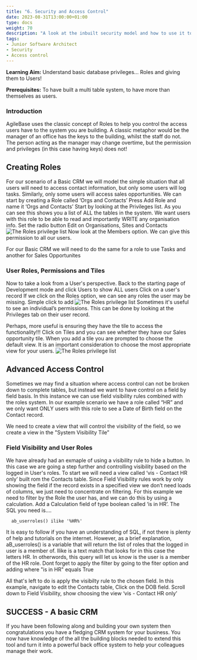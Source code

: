 ```yaml
---
title: "6. Security and Access Control"
date: 2023-08-31T13:00:00+01:00
type: docs
weight: 70
description: "A look at the inbuilt security model and how to use it to control access"
tags:
- Junior Software Architect
- Security
- Access control
---
```

**Learning Aim:**   Understand basic database privileges... Roles and giving them to Users!

**Prerequisites:** To have built a multi table system, to have more than themselves as users.

### Introduction
AgileBase uses the classic concept of Roles to help you control the access users have to the system you are building.
A classic metaphor would be the manager of an office has the keys to the building, whilst the staff do not. The person acting as the manager may change overtime, but the permission and privileges (in this case having keys) does not!


## Creating Roles
For our scenario of a Basic CRM we will model the simple situation that all users will need to access contact information, but only some users will log tasks. Similarly, only some users will access sales opportunities.
We can start by creating a Role called ‘Orgs and Contacts’
Press Add Role and name it ‘Orgs and Contacts’
Start by looking at the Privileges list. As you can see this shows you a list of ALL the tables in the system. We want users with this role to be able to read and importantly WRITE any organisation info.
Set the radio button Edit on Organisations, Sites and Contacts 
![The Roles privilege list](/roles-privileges.png)
Now look at the Members option. We can give this permission to all our users.

For our Basic CRM we will need to do the same for a role to use Tasks and another for Sales Opportunites

### User Roles, Permissions and Tiles
Now to take a look from a User's perspective.
Back to the starting page of Development mode and click Users to show ALL users
Click on a user's record
If we click on the Roles option, we can see any roles the user may be missing. 
Simple click to add
![The Roles privilege list](/user-roles.png)
Sometimes it's useful to see an individual’s permissions. This can be done by looking at the Privileges tab on their user record. 

Perhaps, more useful is ensuring they have the tile to access the functionality!!!
Click on Tiles and you can see whether they have our Sales opportunity tile. 
When you add a tile you are prompted to choose the default view. It is an important consideration to choose the most appropriate view for your users.
![The Roles privilege list](/user-adding-tile.png)

## Advanced Access Control
Sometimes we may find a situation where access control can not be broken down to complete tables, but instead we want to have control on a field by field basis. In this instance we can use field visibility rules combined with the roles system. 
In our example scenario we have a role called “HR” and we only want ONLY users with this role to see a Date of Birth field on the Contact record.

We need to create a view that will control the visibility of the field, so we create a view in the "System Visibility Tile”
### Field Visibility and User Roles
We have already had an exmaple of using a visibility rule to hide a button. In this case we are going a step further and controlling visibility based on the logged in User's roles.
To start we will need a view called ‘vis - Contact HR only’ built rom the Contacts table.
Since Field Visibility rules work by only showing the field if the record exists in a specified view we don’t need loads of columns, we just need to concentrate on filtering. For this example we need to filter by the Role the user has, and we can do this by using a calculation.
Add a Calculation field of type boolean called ‘is in HR’. The SQL you need is....
 ```
   ab_userroles() ilike '%HR%'
 ``` 
 It is easy to follow if you have an understanding of SQL, if not there is plenty of help and tutorials on the internet. However, as a brief explanation, aB_userroles() is a variable that will return the list of roles that the logged in user is a member of. Ilike is a text match that looks for in this case the letters HR. In otherwords, this query will let us know is the user is a member of the HR role.
Dont forget to apply the filter by going to the fiter option and adding where "is in HR" equals True

All that's left to do is apply the visibilty rule to the chosen field. In this example, navigate to edit the Contacts table, Click on the DOB field.
Scroll down to Field Visibility, show choosing the view ‘vis - Contact HR only’

## SUCCESS - A basic CRM
If you have been following along and building your own system then congratulations you have a fledging CRM system for your business. You now have knowledge of the all the building blocks needed to extend this tool and turn it into a powerful back office system to help your colleagues manage their work. 




